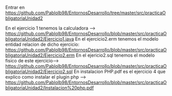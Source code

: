 Entrar en https://github.com/Pablolb98/EntornosDesarrollo/tree/master/src/practicaObligatoriaUnidad2



En el ejercicio 1 tenemos la calculadora --> https://github.com/Pablolb98/EntornosDesarrollo/blob/master/src/practicaObligatoriaUnidad2/Ejercicio1.java
En el ejercicio2.erm tenemos el modelo entidad relacion de dicho ejercicio: https://github.com/Pablolb98/EntornosDesarrollo/blob/master/src/practicaObligatoriaUnidad2/Ejercicio2.erm
En el ejericio2.sql tenemos el modelo fisico de este ejercicio--> https://github.com/Pablolb98/EntornosDesarrollo/blob/master/src/practicaObligatoriaUnidad2/Ejercicio2.sql 
En instalacion PHP.pdf es el ejercicio 4 que explico como instalar el plugin php --> https://github.com/Pablolb98/EntornosDesarrollo/blob/master/src/practicaObligatoriaUnidad2/Instalacion%20php.pdf
